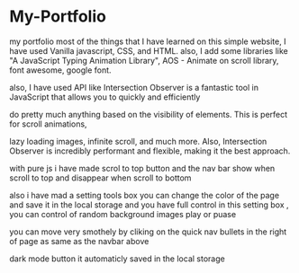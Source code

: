 # My-Portfolio

my portfolio most of the things that I have learned on this simple website,
I have used Vanilla javascript, CSS, and HTML.
also, I add some libraries like "A JavaScript Typing Animation Library",
AOS - Animate on scroll library,
font awesome, google font.

also, I have used API like Intersection Observer is a fantastic tool in JavaScript that allows you to quickly and efficiently

do pretty much anything based on the visibility of elements. This is perfect for scroll animations,

lazy loading images, infinite scroll, and much more. Also, Intersection Observer is incredibly performant and flexible, making it the best approach.

with pure js i have made scrol to top button and 
the nav bar show when scroll to top and disappear when scroll to bottom 

also i have mad a setting tools box you can change the color of the page and save it in the local storage 
and you have full control in this setting box , you can control of random background images play or puase 

you can move very smothely by cliking on the quick nav bullets in the right of page as same as the navbar above

dark mode button it automaticly saved in the local storage 
